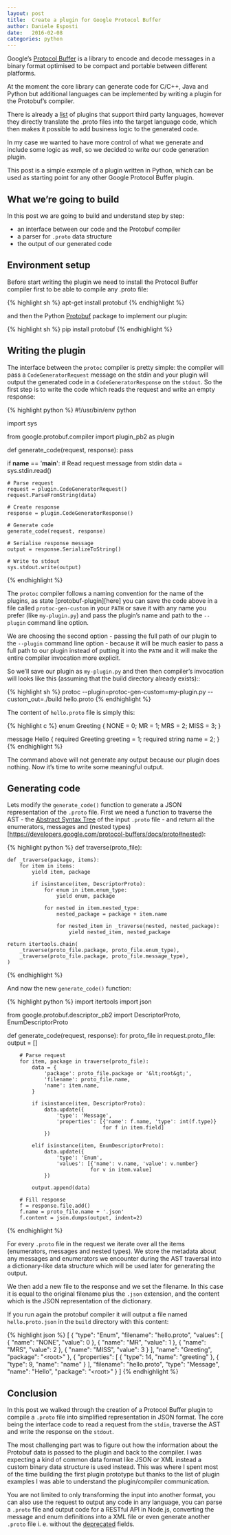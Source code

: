 ```yaml
---
layout: post
title:  Create a plugin for Google Protocol Buffer
author: Daniele Esposti
date:   2016-02-08
categories: python
---
```



Google’s [Protocol Buffer](https://developers.google.com/protocol-buffers) is a library to encode and decode messages in a binary format optimised to be compact and portable between different platforms.

At the moment the core library can generate code for C/C++, Java and Python but additional languages can be implemented by writing a plugin for the Protobuf’s compiler.

There is already a [list](https://github.com/google/protobuf/wiki/Third-Party-Add-ons) of plugins that support third party languages, however they  directly translate the .proto files into the target language code, which then makes it possible to add business logic to the generated code.

In my case we wanted to have more control of what we generate and include some logic as well, so we decided to write our code generation plugin.

This post is a simple example of a plugin written in Python, which can be used as starting point for any other Google Protocol Buffer plugin.


## What we’re going to build

In this post we are going to build and understand step by step:

* an interface between our code and the Protobuf compiler
* a parser for `.proto` data structure
* the output of our generated code


## Environment setup

Before start writing the plugin we need to install the Protocol Buffer compiler first to be able to compile any .proto file:

{% highlight sh %}
apt-get install protobuf
{% endhighlight %}

and then the Python [Protobuf](https://pypi.python.org/pypi/protobuf) package to implement our plugin:

{% highlight sh %}
pip install protobuf
{% endhighlight %}


## Writing the plugin

The interface between the `protoc` compiler is pretty simple: the compiler will pass a `CodeGeneratorRequest` message on the stdin and your plugin will output the generated code in a `CodeGeneratorResponse` on the `stdout`. So the first step is to write the code which reads the request and write an empty response:

{% highlight python %}
#!/usr/bin/env python

import sys

from google.protobuf.compiler import plugin_pb2 as plugin


def generate_code(request, response):
    pass


if __name__ == '__main__':
    # Read request message from stdin
    data = sys.stdin.read()

    # Parse request
    request = plugin.CodeGeneratorRequest()
    request.ParseFromString(data)

    # Create response
    response = plugin.CodeGeneratorResponse()

    # Generate code
    generate_code(request, response)

    # Serialise response message
    output = response.SerializeToString()

    # Write to stdout
    sys.stdout.write(output)
{% endhighlight %}

The `protoc` compiler follows a naming convention for the name of the plugins, as state [protobuf-plugin][here] you can save the code above in a file called `protoc-gen-custom` in your `PATH` or save it with any name you prefer (like `my-plugin.py`) and pass the plugin’s name and path to the `--plugin` command line option.

We are choosing the second option - passing the full path of our plugin to the `--plugin` command line option - because it will be much easier to pass a full path to our plugin instead of putting it into the `PATH` and it will make the entire compiler invocation more explicit.

So we’ll save our plugin as `my-plugin.py` and then then compiler’s invocation will looks like this (assuming that the build directory already exists)::

{% highlight sh %}
protoc --plugin=protoc-gen-custom=my-plugin.py --custom_out=./build hello.proto
{% endhighlight %}

The content of `hello.proto` file is simply this:

{% highlight c %}
enum Greeting {
    NONE = 0;
    MR = 1;
    MRS = 2;
    MISS = 3;
}

message Hello {
    required Greeting greeting = 1;
    required string name = 2;
}
{% endhighlight %}

The command above will not generate any output because our plugin does nothing. Now it’s time to write some meaningful output.


## Generating code

Lets modify the `generate_code()` function to generate a JSON representation of the `.proto` file. First we need a function to traverse the AST - the [Abstract Syntax Tree](https://en.wikipedia.org/wiki/Abstract_syntax_tree) of the input `.proto` file -  and return all the enumerators, messages and (nested types)[https://developers.google.com/protocol-buffers/docs/proto#nested):

{% highlight python %}
def traverse(proto_file):

    def _traverse(package, items):
        for item in items:
            yield item, package

            if isinstance(item, DescriptorProto):
                for enum in item.enum_type:
                    yield enum, package

                for nested in item.nested_type:
                    nested_package = package + item.name

                    for nested_item in _traverse(nested, nested_package):
                        yield nested_item, nested_package

    return itertools.chain(
        _traverse(proto_file.package, proto_file.enum_type),
        _traverse(proto_file.package, proto_file.message_type),
    )
{% endhighlight %}

And now the new `generate_code()` function:

{% highlight python %}
import itertools
import json

from google.protobuf.descriptor_pb2 import DescriptorProto, EnumDescriptorProto


def generate_code(request, response):
    for proto_file in request.proto_file:
        output = []

        # Parse request
        for item, package in traverse(proto_file):
            data = {
                'package': proto_file.package or '&lt;root&gt;',
                'filename': proto_file.name,
                'name': item.name,
            }

            if isinstance(item, DescriptorProto):
                data.update({
                    'type': 'Message',
                    'properties': [{'name': f.name, 'type': int(f.type)}
                                   for f in item.field]
                })

            elif isinstance(item, EnumDescriptorProto):
                data.update({
                    'type': 'Enum',
                    'values': [{'name': v.name, 'value': v.number}
                               for v in item.value]
                })

            output.append(data)

        # Fill response
        f = response.file.add()
        f.name = proto_file.name + '.json'
        f.content = json.dumps(output, indent=2)
{% endhighlight %}

For every `.proto` file in the request we iterate over all the items (enumerators, messages and nested types). We store the metadata about any messages and enumerators we encounter during the AST traversal into a dictionary-like data structure which will be used later for generating the output.

We then add a new file to the response and we set the filename. In this case it is equal to the original filename plus the `.json` extension, and the content which is the JSON representation of the dictionary.

If you run again the protobuf compiler it will output a file named `hello.proto.json` in the `build` directory with this content:

{% highlight json %}
[
  {
    "type": "Enum",
    "filename": "hello.proto",
    "values": [
      {
        "name": "NONE",
        "value": 0
      },
      {
        "name": "MR",
        "value": 1
      },
      {
        "name": "MRS",
        "value": 2
      },
      {
        "name": "MISS",
        "value": 3
      }
    ],
    "name": "Greeting",
    "package": "&lt;root&gt;"
  },
  {
    "properties": [
      {
        "type": 14,
        "name": "greeting"
      },
      {
        "type": 9,
        "name": "name"
      }
    ],
    "filename": "hello.proto",
    "type": "Message",
    "name": "Hello",
    "package": "&lt;root&gt;"
  }
]
{% endhighlight %}


## Conclusion

In this post we walked through the creation of a Protocol Buffer plugin to compile a `.proto` file into simplified representation in JSON format. The core being the interface code to read a request from the `stdin`, traverse the AST and write the response on the `stdout`.

The most challenging part was to figure out how the information about the Protobuf data is passed to the plugin and back to the compiler. I was expecting a kind of common data format like JSON or XML instead a custom binary data structure is used instead. This was where I spent most of the time building the first plugin prototype but thanks to the list of plugin examples I was able to understand the plugin/compiler communication.

You are not limited to only transforming the input into another format, you can also use the request to output any code in any language, you can parse a `.proto` file and output code for a RESTful API in Node.js, converting the message and enum definitions into a XML file or even generate another `.proto` file i. e. without the [deprecated](https://developers.google.com/protocol-buffers/docs/proto#options) fields.
